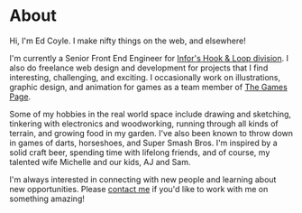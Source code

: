 # About

Hi, I'm Ed Coyle.  I make nifty things on the web, and elsewhere!

I'm currently a Senior Front End Engineer for [Infor's Hook & Loop division](https://hookandloop.design/).  I also do freelance web design and development for projects that I find interesting, challenging, and exciting.  I occasionally work on illustrations, graphic design, and animation for games as a team member of [The Games Page](http://www.thegamespage.com).

Some of my hobbies in the real world space include drawing and sketching, tinkering with electronics and woodworking, running through all kinds of terrain, and growing food in my garden.  I've also been known to throw down in games of darts, horseshoes, and Super Smash Bros.  I'm inspired by a solid craft beer, spending time with lifelong friends, and of course, my talented wife Michelle and our kids, AJ and Sam.

I'm always interested in connecting with new people and learning about new opportunities. Please [contact me](mailto:edcoyle86@gmail.com) if you'd like to work with me on something amazing!
